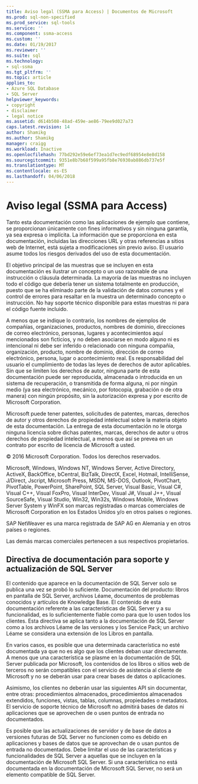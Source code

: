 ```yaml
---
title: Aviso legal (SSMA para Access) | Documentos de Microsoft
ms.prod: sql-non-specified
ms.prod_service: sql-tools
ms.service: ''
ms.component: ssma-access
ms.custom: ''
ms.date: 01/19/2017
ms.reviewer: ''
ms.suite: sql
ms.technology:
- sql-ssma
ms.tgt_pltfrm: ''
ms.topic: article
applies_to:
- Azure SQL Database
- SQL Server
helpviewer_keywords:
- copyright
- disclaimer
- legal notice
ms.assetid: d614b508-48ad-459e-ae86-79ee9d027a73
caps.latest.revision: 14
author: Shamikg
ms.author: Shamikg
manager: craigg
ms.workload: Inactive
ms.openlocfilehash: 77bd292e59e6ef73ea1d7ec9edf68954e8e8d158
ms.sourcegitcommit: 9351e8b7b68f599a95fb8e76930ab886db737e5f
ms.translationtype: MT
ms.contentlocale: es-ES
ms.lasthandoff: 04/06/2018
---
```

# <a name="legal-notice-ssma-for-access"></a>Aviso legal (SSMA para Access)
Tanto esta documentación como las aplicaciones de ejemplo que contiene, se proporcionan únicamente con fines informativos y sin ninguna garantía, ya sea expresa o implícita. La información que se proporciona en esta documentación, incluidas las direcciones URL y otras referencias a sitios web de Internet, está sujeta a modificaciones sin previo aviso. El usuario asume todos los riesgos derivados del uso de esta documentación.  
  
El objetivo principal de las muestras que se incluyen en esta documentación es ilustrar un concepto o un uso razonable de una instrucción o cláusula determinada. La mayoría de las muestras no incluyen todo el código que debería tener un sistema totalmente en producción, puesto que se ha eliminado parte de la validación de datos comunes y el control de errores para resaltar en la muestra un determinado concepto o instrucción. No hay soporte técnico disponible para estas muestras ni para el código fuente incluido.  
  
A menos que se indique lo contrario, los nombres de ejemplos de compañías, organizaciones, productos, nombres de dominio, direcciones de correo electrónico, personas, lugares y acontecimientos aquí mencionados son ficticios, y no deben asociarse en modo alguno ni es intencional ni debe ser inferido o relacionado con ninguna compañía, organización, producto, nombre de dominio, dirección de correo electrónico, persona, lugar o acontecimiento real. Es responsabilidad del usuario el cumplimiento de todas las leyes de derechos de autor aplicables. Sin que se limiten los derechos de autor, ninguna parte de esta documentación puede ser reproducida, almacenada o introducida en un sistema de recuperación, o transmitida de forma alguna, ni por ningún medio (ya sea electrónico, mecánico, por fotocopia, grabación o de otra manera) con ningún propósito, sin la autorización expresa y por escrito de Microsoft Corporation.  
  
Microsoft puede tener patentes, solicitudes de patentes, marcas, derechos de autor y otros derechos de propiedad intelectual sobre la materia objeto de esta documentación. La entrega de esta documentación no le otorga ninguna licencia sobre dichas patentes, marcas, derechos de autor u otros derechos de propiedad intelectual, a menos que así se prevea en un contrato por escrito de licencia de Microsoft a usted.  
  
© 2016 Microsoft Corporation. Todos los derechos reservados.  
  
Microsoft, Windows, Windows NT, Windows Server, Active Directory, ActiveX, BackOffice, bCentral, BizTalk, DirectX, Excel, Hotmail, IntelliSense, J/Direct, Jscript, Microsoft Press, MSDN, MS-DOS, Outlook, PivotChart, PivotTable, PowerPoint, SharePoint, SQL Server, Visual Basic, Visual C#, Visual C++, Visual FoxPro, Visual InterDev, Visual J#, Visual J++, Visual SourceSafe, Visual Studio, Win32, Win32s, Windows Mobile, Windows Server System y WinFX son marcas registradas o marcas comerciales de Microsoft Corporation en los Estados Unidos y/o en otros países o regiones.  
  
SAP NetWeaver es una marca registrada de SAP AG en Alemania y en otros países o regiones.  
  
Las demás marcas comerciales pertenecen a sus respectivos propietarios.  
  
## <a name="documentation-policy-for-sql-server-support-and-upgrade"></a>Directiva de documentación para soporte y actualización de SQL Server  
El contenido que aparece en la documentación de SQL Server solo se publica una vez se probó lo suficiente. Documentación del producto: libros en pantalla de SQL Server, archivos Léame, documentos de problemas conocidos y artículos de Knowledge Base. El contenido de esta documentación referente a las características de SQL Server y a su funcionalidad, es lo suficientemente fiable como para que lo usen todos los clientes. Esta directiva se aplica tanto a la documentación de SQL Server como a los archivos Léame de las versiones y los Service Pack; un archivo Léame se considera una extensión de los Libros en pantalla.  
  
En varios casos, es posible que una determinada característica no esté documentada ya que no es algo que los clientes deban usar directamente. A menos que una característica se plasme en la documentación de SQL Server publicada por Microsoft, los contenidos de los libros o sitios web de terceros no serán compatibles con el servicio de asistencia al cliente de Microsoft y no se deberán usar para crear bases de datos o aplicaciones.  
  
Asimismo, los clientes no deberán usar las siguientes API sin documentar, entre otras: procedimientos almacenados, procedimientos almacenados extendidos, funciones, vistas, tablas, columnas, propiedades o metadatos. El servicio de soporte técnico de Microsoft no admitirá bases de datos ni aplicaciones que se aprovechen de o usen puntos de entrada no documentados.  
  
Es posible que las actualizaciones de servidor y de base de datos a versiones futuras de SQL Server no funcionen como es debido en aplicaciones y bases de datos que se aprovechan de o usan puntos de entrada no documentados. Debe limitar el uso de las características y funcionalidades de SQL Server a aquellas que se incluyen en la documentación de Microsoft SQL Server. Si una característica no está documentada en la documentación de Microsoft SQL Server, no será un elemento compatible de SQL Server.  
  
